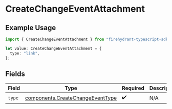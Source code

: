 # CreateChangeEventAttachment

## Example Usage

```typescript
import { CreateChangeEventAttachment } from "firehydrant-typescript-sdk/models/components";

let value: CreateChangeEventAttachment = {
  type: "link",
};
```

## Fields

| Field                                                                                | Type                                                                                 | Required                                                                             | Description                                                                          |
| ------------------------------------------------------------------------------------ | ------------------------------------------------------------------------------------ | ------------------------------------------------------------------------------------ | ------------------------------------------------------------------------------------ |
| `type`                                                                               | [components.CreateChangeEventType](../../models/components/createchangeeventtype.md) | :heavy_check_mark:                                                                   | N/A                                                                                  |
